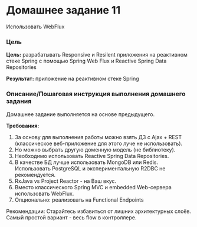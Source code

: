 # Домашнее задание 11
Использовать WebFlux

### Цель

**Цель:** разрабатывать Responsive и Resilent приложения на реактивном стеке Spring c помощью Spring Web Flux и Reactive Spring Data Repositories

**Результат:** приложение на реактивном стеке Spring

### Описание/Пошаговая инструкция выполнения домашнего задания
Домашнее задание выполняется на основе предыдущего.

**Требования:**
1. За основу для выполнения работы можно взять ДЗ с Ajax + REST (классическое веб-приложение для этого луче не использовать).
2. Но можно выбрать другую доменную модель (не библиотеку).
3. Необходимо использовать Reactive Spring Data Repositories.
4. В качестве БД лучше использовать MongoDB или Redis. Использовать PostgreSQL и экспериментальную R2DBC не рекомендуется.
5. RxJava vs Project Reactor - на Ваш вкус.
6. Вместо классического Spring MVC и embedded Web-сервера использовать WebFlux.
7. Опционально: реализовать на Functional Endpoints

Рекомендации:
Старайтесь избавиться от лишних архитектурных слоёв. Самый простой вариант - весь flow в контроллере.
